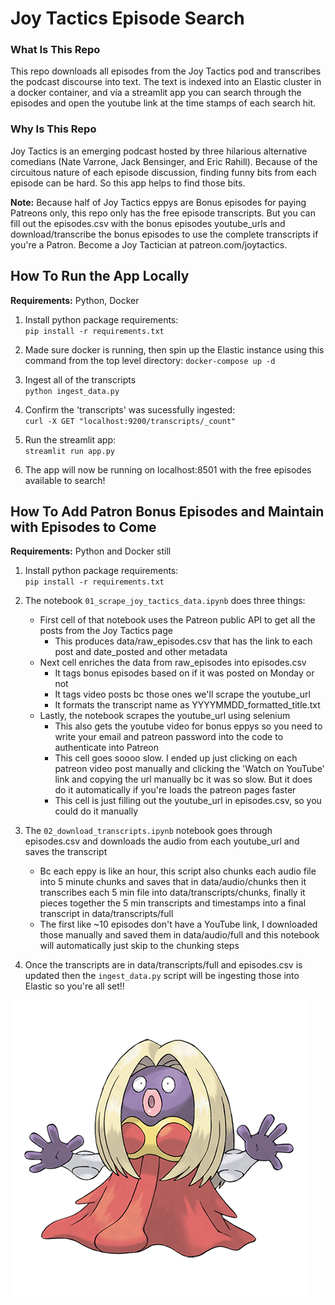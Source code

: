 # Joy Tactics Episode Search

### What Is This Repo 
This repo downloads all episodes from the Joy Tactics pod and transcribes the podcast discourse into text. The text is indexed into an Elastic cluster in a docker container, and via a streamlit app you can search through the episodes and open the youtube link at the time stamps of each search hit.

### Why Is This Repo
Joy Tactics is an emerging podcast hosted by three hilarious alternative comedians (Nate Varrone, Jack Bensinger, and Eric Rahill). Because of the circuitous nature of each episode discussion, finding funny bits from each episode can be hard. So this app helps to find those bits.

**Note:** Because half of Joy Tactics eppys are Bonus episodes for paying Patreons only, this repo only has the free episode transcripts. But you can fill out the episodes.csv with the bonus episodes youtube_urls and download/transcribe the bonus episodes to use the complete transcripts if you're a Patron. Become a Joy Tactician at patreon.com/joytactics.

## How To Run the App Locally

**Requirements:** Python, Docker

1. Install python package requirements: <br>
`pip install -r requirements.txt`

2. Made sure docker is running, then spin up the Elastic instance using this command from the top level directory: 
`docker-compose up -d`

3. Ingest all of the transcripts <br>
`python ingest_data.py`

4. Confirm the 'transcripts' was sucessfully ingested: <br>
`curl -X GET "localhost:9200/transcripts/_count"`

5. Run the streamlit app: <br>
`streamlit run app.py`

6. The app will now be running on localhost:8501 with the free episodes available to search!


## How To Add Patron Bonus Episodes and Maintain with Episodes to Come

**Requirements:** Python and Docker still

1. Install python package requirements: <br> `pip install -r requirements.txt`

2. The notebook `01_scrape_joy_tactics_data.ipynb` does three things: <br>
    * First cell of that notebook uses the Patreon public API to get all the posts from the Joy Tactics page <br>
        * This produces data/raw_episodes.csv that has the link to each post and date_posted and other metadata
    * Next cell enriches the data from raw_episodes into episodes.csv <br>
        * It tags bonus episodes based on if it was posted on Monday or not
        * It tags video posts bc those ones we'll scrape the youtube_url
        * It formats the transcript name as YYYYMMDD_formatted_title.txt
    * Lastly, the notebook scrapes the youtube_url using selenium
        * This also gets the youtube video for bonus eppys so you need to write your email and patreon password into the code to authenticate into Patreon
        * This cell goes soooo slow. I ended up just clicking on each patreon video post manually and clicking the 'Watch on YouTube' link and copying the url manually bc it was so slow. But it does do it automatically if you're loads the patreon pages faster
        * This cell is just filling out the youtube_url in episodes.csv, so you could do it manually

3. The `02_download_transcripts.ipynb` notebook goes through episodes.csv and downloads the audio from each youtube_url and saves the transcript
    * Bc each eppy is like an hour, this script also chunks each audio file into 5 minute chunks and saves that in data/audio/chunks then it transcribes each 5 min file into data/transcripts/chunks, finally it pieces together the 5 min transcripts and timestamps into a final transcript in data/transcripts/full
    * The first like ~10 episodes don't have a YouTube link, I downloaded those manually and saved them in data/audio/full and this notebook will automatically just skip to the chunking steps


4. Once the transcripts are in data/transcripts/full and episodes.csv is updated then the `ingest_data.py` script will be ingesting those into Elastic so you're all set!!

![Project Logo](logo.png)